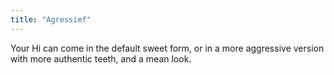 ```yaml
---
title: "Agressief"
---
```


Your Hi can come in the default sweet form, or in a more aggressive version with more authentic teeth, and a mean look.




